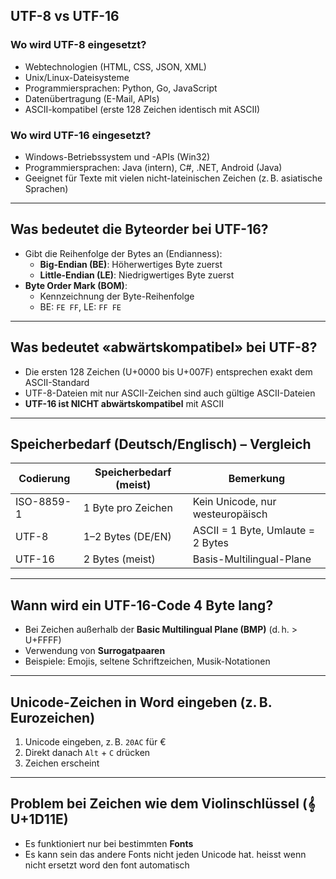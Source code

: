 ## UTF-8 vs UTF-16

### Wo wird UTF-8 eingesetzt?
- Webtechnologien (HTML, CSS, JSON, XML)
- Unix/Linux-Dateisysteme
- Programmiersprachen: Python, Go, JavaScript
- Datenübertragung (E-Mail, APIs)
- ASCII-kompatibel (erste 128 Zeichen identisch mit ASCII)

### Wo wird UTF-16 eingesetzt?
- Windows-Betriebssystem und -APIs (Win32)
- Programmiersprachen: Java (intern), C#, .NET, Android (Java)
- Geeignet für Texte mit vielen nicht-lateinischen Zeichen (z. B. asiatische Sprachen)

---

## Was bedeutet die Byteorder bei UTF-16?
- Gibt die Reihenfolge der Bytes an (Endianness):
  - **Big-Endian (BE)**: Höherwertiges Byte zuerst
  - **Little-Endian (LE)**: Niedrigwertiges Byte zuerst
- **Byte Order Mark (BOM)**:
  - Kennzeichnung der Byte-Reihenfolge
  - BE: `FE FF`, LE: `FF FE`

---

## Was bedeutet «abwärtskompatibel» bei UTF-8?
- Die ersten 128 Zeichen (U+0000 bis U+007F) entsprechen exakt dem ASCII-Standard
- UTF-8-Dateien mit nur ASCII-Zeichen sind auch gültige ASCII-Dateien
- **UTF-16 ist NICHT abwärtskompatibel** mit ASCII

---

## Speicherbedarf (Deutsch/Englisch) – Vergleich

| Codierung     | Speicherbedarf (meist)     | Bemerkung                         |
|---------------|-----------------------------|-----------------------------------|
| ISO-8859-1    | 1 Byte pro Zeichen          | Kein Unicode, nur westeuropäisch  |
| UTF-8         | 1–2 Bytes (DE/EN)           | ASCII = 1 Byte, Umlaute = 2 Bytes |
| UTF-16        | 2 Bytes (meist)             | Basis-Multilingual-Plane          |

---

## Wann wird ein UTF-16-Code 4 Byte lang?
- Bei Zeichen außerhalb der **Basic Multilingual Plane (BMP)** (d. h. > U+FFFF)
- Verwendung von **Surrogatpaaren**
- Beispiele: Emojis, seltene Schriftzeichen, Musik-Notationen

---

## Unicode-Zeichen in Word eingeben (z. B. Eurozeichen)
1. Unicode eingeben, z. B. `20AC` für €
2. Direkt danach `Alt` + `C` drücken
3. Zeichen erscheint

---

## Problem bei Zeichen wie dem Violinschlüssel (𝄞 U+1D11E)
- Es funktioniert nur bei bestimmten **Fonts**
- Es kann sein das andere Fonts nicht jeden Unicode hat. heisst wenn nicht ersetzt word den font automatisch